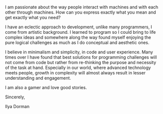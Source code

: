 I am passionate about the way people interact with machines and with each other through machines. How can you express exactly what you mean and get exactly what you need?

I have an eclectic approach to development, unlike many programmers, I come from artistic background. I learned to program so I could bring to life complex ideas and somewhere along the way found myself enjoying the pure logical challenges as much as I do conceptual and aesthetic ones.

I believe in minimalism and simplicity, in code and user experience. Many times over I have found that best solutions for programming challenges will not come from code but rather from re-thinking the purpose and necessity of the task at hand. Especially in our world, where advanced technology meets people, growth in complexity will almost always result in lesser understanding and engagement.

I am also a gamer and love good stories.


Sincerely,

Ilya Dorman
